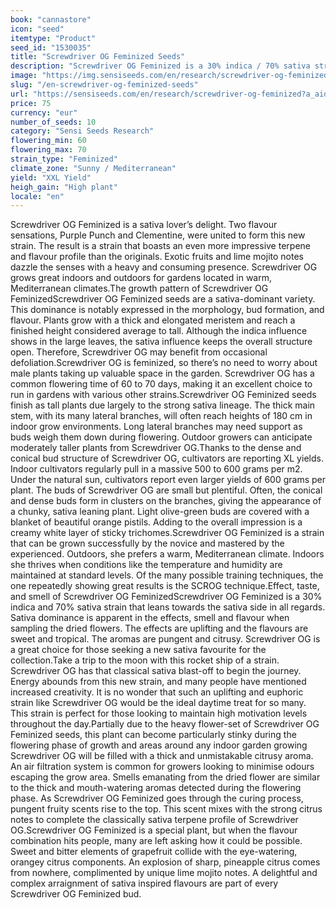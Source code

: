 ```yaml
---
book: "cannastore"
icon: "seed"
itemtype: "Product"
seed_id: "1530035"
title: "Screwdriver OG Feminized Seeds"
description: "Screwdriver OG Feminized is a 30% indica / 70% sativa strain, with 60 to 70 days flowering times. It’s a classic sativa with an XL yield."
image: "https://img.sensiseeds.com/en/research/screwdriver-og-feminized-image.png"
slug: "/en-screwdriver-og-feminized-seeds"
url: "https://sensiseeds.com/en/research/screwdriver-og-feminized?a_aid=cannastore"
price: 75
currency: "eur"
number_of_seeds: 10
category: "Sensi Seeds Research"
flowering_min: 60
flowering_max: 70
strain_type: "Feminized"
climate_zone: "Sunny / Mediterranean"
yield: "XXL Yield"
heigh_gain: "High plant"
locale: "en"
---
```

Screwdriver OG Feminized is a sativa lover’s delight. Two flavour sensations, Purple Punch and Clementine, were united to form this new strain. The result is a strain that boasts an even more impressive terpene and flavour profile than the originals. Exotic fruits and lime mojito notes dazzle the senses with a heavy and consuming presence. Screwdriver OG grows great indoors and outdoors for gardens located in warm, Mediterranean climates.The growth pattern of Screwdriver OG FeminizedScrewdriver OG Feminized seeds are a sativa-dominant variety. This dominance is notably expressed in the morphology, bud formation, and flavour. Plants grow with a thick and elongated meristem and reach a finished height considered average to tall. Although the indica influence shows in the large leaves, the sativa influence keeps the overall structure open. Therefore, Screwdriver OG may benefit from occasional defoliation.Screwdriver OG is feminized, so there’s no need to worry about male plants taking up valuable space in the garden. Screwdriver OG has a common flowering time of 60 to 70 days, making it an excellent choice to run in gardens with various other strains.Screwdriver OG Feminized seeds finish as tall plants due largely to the strong sativa lineage. The thick main stem, with its many lateral branches, will often reach heights of 180 cm in indoor grow environments. Long lateral branches may need support as buds weigh them down during flowering. Outdoor growers can anticipate moderately taller plants from Screwdriver OG.Thanks to the dense and conical bud structure of Screwdriver OG, cultivators are reporting XL yields. Indoor cultivators regularly pull in a massive 500 to 600 grams per m2. Under the natural sun, cultivators report even larger yields of 600 grams per plant. The buds of Screwdriver OG are small but plentiful. Often, the conical and dense buds form in clusters on the branches, giving the appearance of a chunky, sativa leaning plant. Light olive-green buds are covered with a blanket of beautiful orange pistils. Adding to the overall impression is a creamy white layer of sticky trichomes.Screwdriver OG Feminized is a strain that can be grown successfully by the novice and mastered by the experienced. Outdoors, she prefers a warm, Mediterranean climate. Indoors she thrives when conditions like the temperature and humidity are maintained at standard levels. Of the many possible training techniques, the one repeatedly showing great results is the SCROG technique.Effect, taste, and smell of Screwdriver OG FeminizedScrewdriver OG Feminized is a 30% indica and 70% sativa strain that leans towards the sativa side in all regards. Sativa dominance is apparent in the effects, smell and flavour when sampling the dried flowers. The effects are uplifting and the flavours are sweet and tropical. The aromas are pungent and citrusy. Screwdriver OG is a great choice for those seeking a new sativa favourite for the collection.Take a trip to the moon with this rocket ship of a strain. Screwdriver OG has that classical sativa blast-off to begin the journey. Energy abounds from this new strain, and many people have mentioned increased creativity. It is no wonder that such an uplifting and euphoric strain like Screwdriver OG would be the ideal daytime treat for so many. This strain is perfect for those looking to maintain high motivation levels throughout the day.Partially due to the heavy flower-set of Screwdriver OG Feminized seeds, this plant can become particularly stinky during the flowering phase of growth and areas around any indoor garden growing Screwdriver OG will be filled with a thick and unmistakable citrusy aroma. An air filtration system is common for growers looking to minimise odours escaping the grow area. Smells emanating from the dried flower are similar to the thick and mouth-watering aromas detected during the flowering phase. As Screwdriver OG Feminized goes through the curing process, pungent fruity scents rise to the top. This scent mixes with the strong citrus notes to complete the classically sativa terpene profile of Screwdriver OG.Screwdriver OG Feminized is a special plant, but when the flavour combination hits people, many are left asking how it could be possible. Sweet and bitter elements of grapefruit collide with the eye-watering, orangey citrus components. An explosion of sharp, pineapple citrus comes from nowhere, complimented by unique lime mojito notes. A delightful and complex arraignment of sativa inspired flavours are part of every Screwdriver OG Feminized bud.
